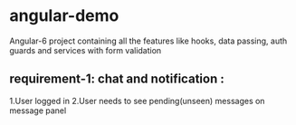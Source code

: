 # angular-demo
Angular-6 project containing all the features like hooks, data passing, auth guards and services with form validation

requirement-1:
chat and notification :
----------------------
1.User logged in
2.User needs to see pending(unseen) messages on message panel